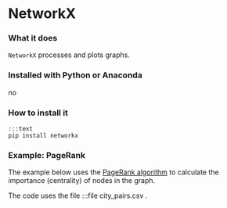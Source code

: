 
# NetworkX

### What it does

`NetworkX` processes and plots graphs.

### Installed with Python or Anaconda

no

### How to install it

    :::text
    pip install networkx

### Example: PageRank

The example below uses the [PageRank algorithm](https://en.wikipedia.org/wiki/PageRank) to calculate the importance (centrality) of nodes in the graph.

The code uses the file :::file city_pairs.csv .

